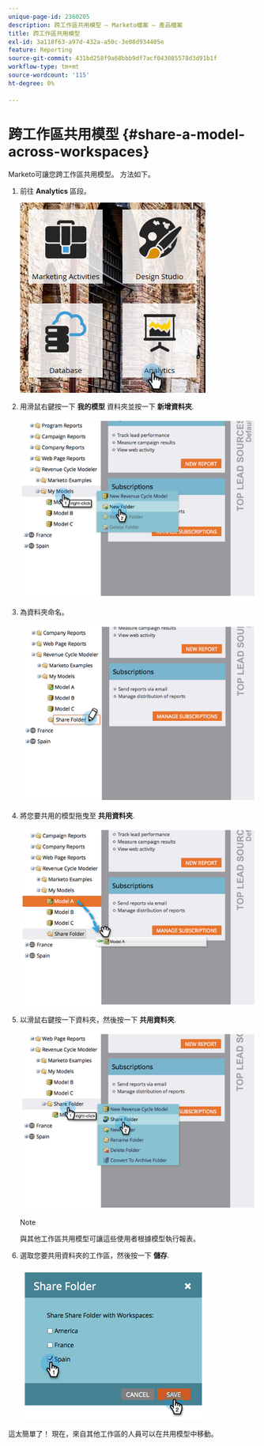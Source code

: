 ```yaml
---
unique-page-id: 2360205
description: 跨工作區共用模型 — Marketo檔案 — 產品檔案
title: 跨工作區共用模型
exl-id: 3a118f63-a97d-432a-a50c-3e08d934405e
feature: Reporting
source-git-commit: 431bd258f9a68bbb9df7acf043085578d3d91b1f
workflow-type: tm+mt
source-wordcount: '115'
ht-degree: 0%

---
```


# 跨工作區共用模型 {#share-a-model-across-workspaces}

Marketo可讓您跨工作區共用模型。 方法如下。

1. 前往 **Analytics** 區段。

   ![](assets/analytics.png)

1. 用滑鼠右鍵按一下 **我的模型** 資料夾並按一下 **新增資料夾**.

   ![](assets/image2014-10-3-14-3a5-3a23.png)

1. 為資料夾命名。

   ![](assets/image2014-10-3-14-3a5-3a38.png)

1. 將您要共用的模型拖曳至 **共用資料夾**.

   ![](assets/image2014-10-3-14-3a5-3a52.png)

1. 以滑鼠右鍵按一下資料夾，然後按一下 **共用資料夾**.

   ![](assets/image2014-10-3-14-3a6-3a9.png)

   >[!NOTE]
   >
   >與其他工作區共用模型可讓這些使用者根據模型執行報表。

1. 選取您要共用資料夾的工作區，然後按一下 **儲存**.

   ![](assets/image2014-10-3-14-3a6-3a22.png)

這太簡單了！ 現在，來自其他工作區的人員可以在共用模型中移動。
